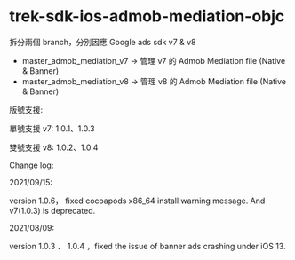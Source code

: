 # trek-sdk-ios-admob-mediation-objc

拆分兩個 branch，分別因應 Google ads sdk v7 & v8

- master_admob_mediation_v7 -> 管理 v7 的 Admob Mediation file (Native & Banner)
- master_admob_mediation_v8 -> 管理 v8 的 Admob Mediation file (Native & Banner)

版號支援:

單號支援 v7: 1.0.1、1.0.3

雙號支援 v8: 1.0.2、1.0.4



Change log:

2021/09/15: 

version 1.0.6， fixed cocoapods x86_64 install warning message. And v7(1.0.3) is deprecated.

2021/08/09: 

version 1.0.3 、 1.0.4 ，fixed the issue of banner ads crashing under iOS 13.



